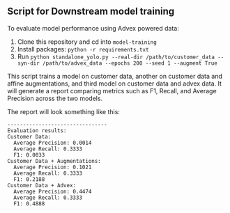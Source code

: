 ## Script for Downstream model training

To evaluate model performance using Advex powered data:
1. Clone this repository and cd into `model-training`
2. Install packages: `python -r requirements.txt`
3. Run `python standalone_yolo.py --real-dir /path/to/customer_data --syn-dir /path/to/advex_data --epochs 200 --seed 1 --augment True`




This script trains a model on customer data, another on customer data and affine augmentations, and third model on customer data and advex data. It will generate a report comparing
metrics such as F1, Recall, and Average Precision across the two models.

The report will look something like this:
```
--------------------------------
Evaluation results:
Customer Data:
  Average Precision: 0.0014
  Average Recall: 0.3333
  F1: 0.0033
Customer Data + Augmentations:
  Average Precision: 0.1021
  Average Recall: 0.3333
  F1: 0.2188
Customer Data + Advex:
  Average Precision: 0.4474
  Average Recall: 0.3333
  F1: 0.4888
```
